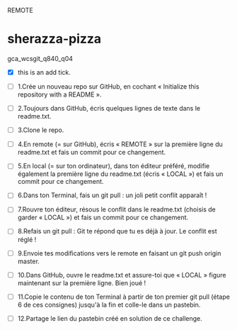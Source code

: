 REMOTE
# sherazza-pizza
gca_wcsgit_q840_q04

- [x] this is an add tick. 
- [ ] 1.Crée un nouveau repo sur GitHub, en cochant « Initialize this repository with a README ».
- [ ] 2.Toujours dans GitHub, écris quelques lignes de texte dans le readme.txt.

- [ ] 3.Clone le repo.

- [ ] 4.En remote (= sur GitHub), écris « REMOTE » sur la première ligne du readme.txt et fais un commit pour ce changement.

- [ ] 5.En local (= sur ton ordinateur), dans ton éditeur préféré, modifie également la première ligne du readme.txt (écris « LOCAL ») et fais un commit pour ce changement.
- [ ] 6.Dans ton Terminal, fais un git pull : un joli petit conflit apparaît !
- [ ] 7.Rouvre ton éditeur, résous le conflit dans le readme.txt (choisis de garder « LOCAL ») et fais un commit pour ce changement.
- [ ] 8.Refais un git pull : Git te répond que tu es déjà à jour. Le conflit est réglé !
- [ ] 9.Envoie tes modifications vers le remote en faisant un git push origin master.
- [ ] 10.Dans GitHub, ouvre le readme.txt et assure-toi que « LOCAL » figure maintenant sur la première ligne. Bien joué !
- [ ] 11.Copie le contenu de ton Terminal à partir de ton premier git pull (étape 6 de ces consignes) jusqu'à la fin et colle-le dans un pastebin.
- [ ] 12.Partage le lien du pastebin créé en solution de ce challenge.
